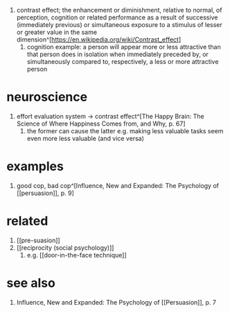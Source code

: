 1. contrast effect; the enhancement or diminishment, relative to normal, of perception, cognition or related performance as a result of successive (immediately previous) or simultaneous exposure to a stimulus of lesser or greater value in the same dimension^[https://en.wikipedia.org/wiki/Contrast_effect]
	1. cognition example: a person will appear more or less attractive than that person does in isolation when immediately preceded by, or simultaneously compared to, respectively, a less or more attractive person

# neuroscience
1. effort evaluation system → contrast effect^[The Happy Brain: The Science of Where Happiness Comes from, and Why, p. 67]
	1. the former can cause the latter e.g. making less valuable tasks seem even more less valuable (and vice versa)

# examples
1. good cop, bad cop^[Influence, New and Expanded: The Psychology of [[persuasion]], p. 9]

# related
1. [[pre-suasion]]
2. [[reciprocity (social psychology)]]
	1. e.g. [[door-in-the-face technique]]

# see also
1. Influence, New and Expanded: The Psychology of [[Persuasion]], p. 7
